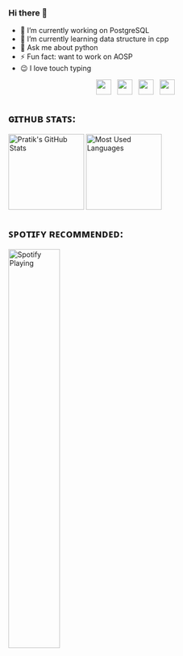 
### Hi there 👋

- 🔭 I’m currently working on PostgreSQL
- 🌱 I’m currently learning data structure in cpp
- 💬 Ask me about python
- ⚡ Fun fact: want to work on AOSP
- :wink: I love touch typing


<p align='center'>
<a href="https://www.linkedin.com/in/pratik-phadtare-66651518b/"><img height="30" src="https://github.com/singhkshitij/singhkshitij/blob/master/linkedin.png?raw=true"></a>&nbsp;&nbsp;
<a href="https://twitter.com/PratikPhadtare9"><img height="30" src="https://github.com/singhkshitij/singhkshitij/blob/master/twitter.png?raw=true"></a>&nbsp;&nbsp;
<a href="https://www.instagram.com/_pratik_8932/"><img height="30" src="https://github.com/singhkshitij/singhkshitij/blob/master/instagram.png?raw=true"></a>&nbsp;&nbsp;
<a href="mailto:pratikphadtare109@gmail.com"><img height="30" src="https://github.com/singhkshitij/singhkshitij/blob/master/mail.png?raw=true"></a>
</p>

## ɢɪᴛʜᴜʙ ꜱᴛᴀᴛꜱ:
[<img alt="Pratik's GitHub Stats" src="https://github-readme-stats.vercel.app/api?username=TheResilient&&show_icons=true&title_color=ffffff&icon_color=bb2acf&text_color=daf7dc&bg_color=151515" height = 150px/>](https://github.com/hash-bash)
[<img alt="Most Used Languages" src="https://github-readme-stats.vercel.app/api/top-langs/?username=TheResilient&hide=jupyter%20notebook&layout=compact&how_icons=true&title_color=ffffff&icon_color=bb2acf&text_color=daf7dc&bg_color=151515" height = 150px/>](https://github.com/Pratik282001)
<br />


## ꜱᴘᴏᴛɪꜰʏ ʀᴇᴄᴏᴍᴍᴇɴᴅᴇᴅ:
[<img src="https://now-playing-codestackr.vercel.app/api/spotify-playing" alt="Spotify Playing" width=45%/>](https://github.com/Pratik282001)
